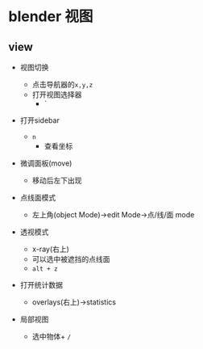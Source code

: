 # blender 视图


## view
+ 视图切换
    + 点击导航器的`x,y,z`
    + 打开视图选择器
        + `

+ 打开sidebar
    + `n`
        + 查看坐标

+ 微调面板(move)
    + 移动后左下出现


+ 点线面模式
    + 左上角(object Mode)->edit Mode->点/线/面 mode

+ 透视模式
    + x-ray(右上)
    + 可以选中被遮挡的点线面
    + `alt + z`

+ 打开统计数据
    + overlays(右上)->statistics


+ 局部视图
    + 选中物体+ `/`